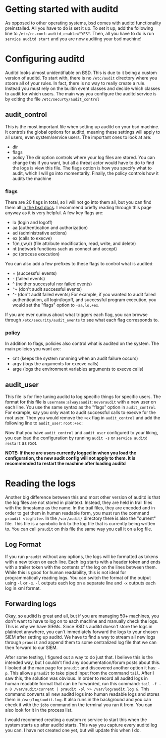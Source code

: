 # Getting started with auditd
As opposed to other operating systems, bsd comes with auditd functionality preinstalled.  All you have to do is set it up.  To set it up, add the following line to `/etc/rc.conf`: `auditd_enable="YES"`.  Then, all you have to do is run `service auditd start` and you are now auditing your bsd machine!

# Configuring auditd
Auditd looks almost unidentifiable on BSD.  This is due to it being a custom version of auditd.  To start with, there is no `/etc/audit` directory where you stoore all of your rules.  In fact, there is no way to really create a rule.  Instead you must rely on the builtin event classes and decide which classes to audit for which users.  The main way you configure the auditd service is by editing the file `/etc/securty/audit_control`

## audit\_control
This is the most important file when setting up auditd on your bsd machine.  It controls the global options for auditd, meaning these settings will apply to all users, even system/service users.  The important ones to look at are:
  - dir
  - flags
  - policy
The dir option controls where your log files are stored.  You can change this if you want, but all a threat actor would have to do to find the logs is view this file.  The flags option is how you specify what to audit, which I will go into momentarily.  Finally, the policy controls how it audits the machine

### flags
There are 20 flags in total, so I will not go into them all, but you can find them all [in the bsd docs](https://docs.freebsd.org/en/books/handbook/audit/#audit-config).  I recommend briefly reading through this page anyway as it is very helpful.  A few key flags are:
  - lo \(login and logoff\)
  - aa \(authentication and authorization\)
  - ad \(administrative actions\)
  - ex \(calls to execve\)
  - f\(m,r,w,d\) \(file attribute modification, read, write, and delete\)
  - nt \(network functions such as connect and accept\)
  - pc \(process execution\)

You can also add a few prefixes to these flags to control what is audited:
  - \+ \(successful events\)
  - \- \(failed events\)
  - ^ \(neither successful nor failed events\)
  - ^\+ \(don't audit successful events\)
  - ^\- \(don't audit failed events\)
For example, if you wanted to audit failed authentication, all login/logoff, and successful program execution, you would set the "flags" option to `-aa,lo,+ex`.

If you are ever curious about what triggers each flag, you can browse through `/etc/security/audit_events` to see what each flag corresponds to.

### policy
In addition to flags, policies also control what is audited on the system.  The main policies you want are:
  - cnt \(keeps the system runnning when an audit failure occurs\)
  - argv \(logs the arguments for execve calls\)
  - arge \(logs the environment variables arguments to execve calls\)

## audit\_user
This file is for fine tuning auditd to log specific things for specific users.  The format for this file is `username:alwaysaudit:neveraudit` with a new user on each line.  You use the same syntax as the "flags" option in `audit_control`.  For example, say you only want to audit successful calls to execve for the root user.  Then you would remove the `+ex` flag in `audit_control` and add the following line to `audit_user`: `root:+ex:`

Now that you have `audit_control` and `audit_user` configured to your liking, you can load the configuration by running `audit -s` or `service auditd restart` as root. 

**NOTE: If there are users currently logged in when you load the configuration, the new audit config will not apply to them.  It is recommended to restart the machine after loading auditd**

# Reading the logs
Another big difference between this and most other version of auditd is that the log files are not stored in plaintext.  Instead, they are held in trail files with the timestamp as the name.  In the trail files, they are encoded and in order to get them in human readable form, you must run the command `praudit <logfile>`.  In the `/var/audit/` directory there is also the "current" file.  This file is a symbolic link to the log file that is currently being written to.  You can call `praudit` on this file the same way you call it on a log file.

## Log Format
If you run `praudit` without any options, the logs will be formatted as tokens with a new token on each line.  Each log starts with a header token and ends with a trailer token with the contents of the log on the lines between them.  While this is good for human readability, this is not ideal for programmatically reading logs.  You can switch the format of the output using `-l` or `-x`.  `-l` outputs each log on a separate line and `-x` outputs each log in xml format.

## Forwarding logs
Okay, so auditd is great and all, but if you are managing 50+ machines, you don't want to have to log on to each machine and manually check the logs.  This is why we have SIEMs. Since BSD's auditd doesn't store the logs in plaintext anywhere, you can't immediately forward the logs to your chosen SIEM after setting up auditd.  We have to find a way to stream all new logs through `praudit` and append them to some centralized log file that we can then forward to our SIEM.

After some testing, I figured out a way to do just that.  I believe this is the intended way, but I couldn't find any documentation/forum posts about this.  I looked at the man page for `praudit` and discovered another option it has: `-p`. This allows `praudit` to take piped input from the command `tail`.  After I saw this, the solution was obvious.  In order to record all auditd logs in human readable format that can be forwarded, run this command: `tail -f -n 0 /var/audit/current | praudit -pl >> /var/log/audit.log &`.  This command converts all new auditd logs into human readable logs and stores them in `/var/log/audit.log`.  It also runs in the background and you can check it with the `jobs` command on the terminal you ran it from.  You can also look for it in the process list.

I would recommed creating a custom rc service to start this when the system starts up after auditd starts.  This way you capture every auditd log you can.  I have not created one yet, but will update this when I do.
